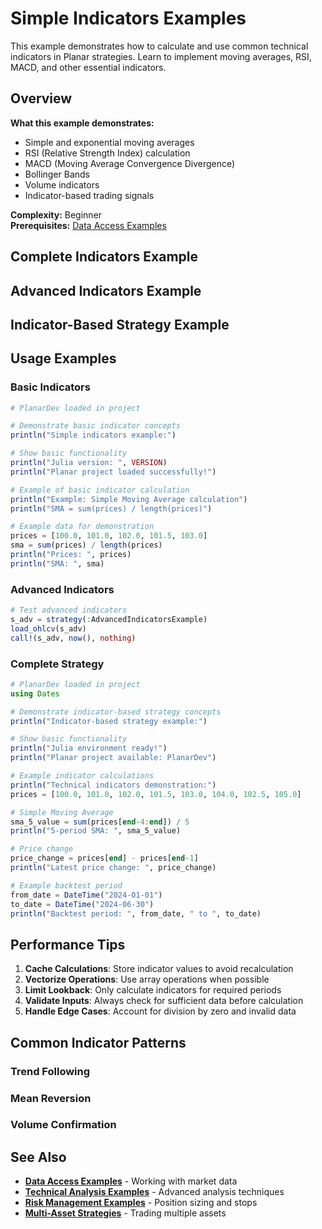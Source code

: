 <!--
title: "Simple Indicators Examples"
description: "Moving averages and basic technical indicator calculations"
category: "examples"
difficulty: "beginner"
prerequisites: ["getting-started", "basic-strategy", "data-access"]
topics: ["examples", "indicators", "technical-analysis", "moving-averages"]
last_updated: "2025-10-04"
estimated_time: "20 minutes"
-->

# Simple Indicators Examples

This example demonstrates how to calculate and use common technical indicators in Planar strategies. Learn to implement moving averages, RSI, MACD, and other essential indicators.

## Overview

**What this example demonstrates:**
- Simple and exponential moving averages
- RSI (Relative Strength Index) calculation
- MACD (Moving Average Convergence Divergence)
- Bollinger Bands
- Volume indicators
- Indicator-based trading signals

**Complexity:** Beginner  
**Prerequisites:** [Data Access Examples](data-access.md)

## Complete Indicators Example


## Advanced Indicators Example


## Indicator-Based Strategy Example


## Usage Examples

### Basic Indicators
```julia
# PlanarDev loaded in project

# Demonstrate basic indicator concepts
println("Simple indicators example:")

# Show basic functionality
println("Julia version: ", VERSION)
println("Planar project loaded successfully!")

# Example of basic indicator calculation
println("Example: Simple Moving Average calculation")
println("SMA = sum(prices) / length(prices)")

# Example data for demonstration
prices = [100.0, 101.0, 102.0, 101.5, 103.0]
sma = sum(prices) / length(prices)
println("Prices: ", prices)
println("SMA: ", sma)
```

### Advanced Indicators
```julia
# Test advanced indicators
s_adv = strategy(:AdvancedIndicatorsExample)
load_ohlcv(s_adv)
call!(s_adv, now(), nothing)
```

### Complete Strategy
```julia
# PlanarDev loaded in project
using Dates

# Demonstrate indicator-based strategy concepts
println("Indicator-based strategy example:")

# Show basic functionality
println("Julia environment ready!")
println("Planar project available: PlanarDev")

# Example indicator calculations
println("Technical indicators demonstration:")
prices = [100.0, 101.0, 102.0, 101.5, 103.0, 104.0, 102.5, 105.0]

# Simple Moving Average
sma_5_value = sum(prices[end-4:end]) / 5
println("5-period SMA: ", sma_5_value)

# Price change
price_change = prices[end] - prices[end-1]
println("Latest price change: ", price_change)

# Example backtest period
from_date = DateTime("2024-01-01")
to_date = DateTime("2024-06-30")
println("Backtest period: ", from_date, " to ", to_date)
```

## Performance Tips

1. **Cache Calculations**: Store indicator values to avoid recalculation
2. **Vectorize Operations**: Use array operations when possible
3. **Limit Lookback**: Only calculate indicators for required periods
4. **Validate Inputs**: Always check for sufficient data before calculation
5. **Handle Edge Cases**: Account for division by zero and invalid data

## Common Indicator Patterns

### Trend Following

### Mean Reversion

### Volume Confirmation

## See Also

- **[Data Access Examples](data-access.md)** - Working with market data
- **[Technical Analysis Examples](#technical-analysis)** - Advanced analysis techniques
- **[Risk Management Examples](../../advanced/risk-management.md)** - Position sizing and stops
- **[Multi-Asset Strategies](#multi-asset)** - Trading multiple assets